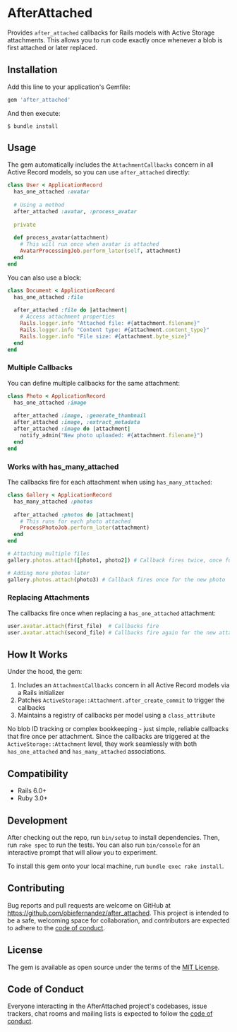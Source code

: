 # AfterAttached

Provides `after_attached` callbacks for Rails models with Active Storage attachments. This allows you to run code exactly once whenever a blob is first attached or later replaced.

## Installation

Add this line to your application's Gemfile:

```ruby
gem 'after_attached'
```

And then execute:

    $ bundle install

## Usage

The gem automatically includes the `AttachmentCallbacks` concern in all Active Record models, so you can use `after_attached` directly:

```ruby
class User < ApplicationRecord
  has_one_attached :avatar
  
  # Using a method
  after_attached :avatar, :process_avatar
  
  private
  
  def process_avatar(attachment)
    # This will run once when avatar is attached
    AvatarProcessingJob.perform_later(self, attachment)
  end
end
```

You can also use a block:

```ruby
class Document < ApplicationRecord
  has_one_attached :file
  
  after_attached :file do |attachment|
    # Access attachment properties
    Rails.logger.info "Attached file: #{attachment.filename}"
    Rails.logger.info "Content type: #{attachment.content_type}"
    Rails.logger.info "File size: #{attachment.byte_size}"
  end
end
```

### Multiple Callbacks

You can define multiple callbacks for the same attachment:

```ruby
class Photo < ApplicationRecord
  has_one_attached :image
  
  after_attached :image, :generate_thumbnail
  after_attached :image, :extract_metadata
  after_attached :image do |attachment|
    notify_admin("New photo uploaded: #{attachment.filename}")
  end
end
```

### Works with has_many_attached

The callbacks fire for each attachment when using `has_many_attached`:

```ruby
class Gallery < ApplicationRecord
  has_many_attached :photos
  
  after_attached :photos do |attachment|
    # This runs for each photo attached
    ProcessPhotoJob.perform_later(attachment)
  end
end

# Attaching multiple files
gallery.photos.attach([photo1, photo2]) # Callback fires twice, once for each photo

# Adding more photos later
gallery.photos.attach(photo3) # Callback fires once for the new photo
```

### Replacing Attachments

The callbacks fire once when replacing a `has_one_attached` attachment:

```ruby
user.avatar.attach(first_file)  # Callbacks fire
user.avatar.attach(second_file) # Callbacks fire again for the new attachment
```

## How It Works

Under the hood, the gem:
1. Includes an `AttachmentCallbacks` concern in all Active Record models via a Rails initializer
2. Patches `ActiveStorage::Attachment.after_create_commit` to trigger the callbacks
3. Maintains a registry of callbacks per model using a `class_attribute`

No blob ID tracking or complex bookkeeping - just simple, reliable callbacks that fire once per attachment. Since the callbacks are triggered at the `ActiveStorage::Attachment` level, they work seamlessly with both `has_one_attached` and `has_many_attached` associations.

## Compatibility

- Rails 6.0+
- Ruby 3.0+

## Development

After checking out the repo, run `bin/setup` to install dependencies. Then, run `rake spec` to run the tests. You can also run `bin/console` for an interactive prompt that will allow you to experiment.

To install this gem onto your local machine, run `bundle exec rake install`.

## Contributing

Bug reports and pull requests are welcome on GitHub at https://github.com/obiefernandez/after_attached. This project is intended to be a safe, welcoming space for collaboration, and contributors are expected to adhere to the [code of conduct](https://github.com/obiefernandez/after_attached/blob/main/CODE_OF_CONDUCT.md).

## License

The gem is available as open source under the terms of the [MIT License](https://opensource.org/licenses/MIT).

## Code of Conduct

Everyone interacting in the AfterAttached project's codebases, issue trackers, chat rooms and mailing lists is expected to follow the [code of conduct](https://github.com/obiefernandez/after_attached/blob/main/CODE_OF_CONDUCT.md).